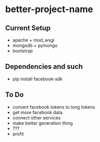 # better-project-name


Current Setup
----
- apache + mod_wsgi
- mongodb + pymongo
- bootstrap

Dependencies and such
----
- pip install facebook-sdk

To Do
----
- convert facebook tokens to long tokens
- get more facebook data
- connect other services 
- make better generation thing
- ???
- profit
